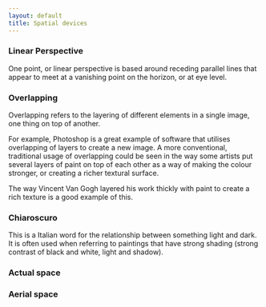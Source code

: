 ```yaml
---
layout: default
title: Spatial devices
---
```


### Linear Perspective

One point, or linear perspective is based around receding parallel lines that appear to meet at a vanishing point on the horizon, or at eye level. 

### Overlapping

Overlapping refers to the layering of different elements in a single image, one thing on top of another.

For example, Photoshop is a great example of software that utilises overlapping of layers to create a new image. A more conventional, traditional usage of overlapping could be seen in the way some artists put several layers of paint on top of each other as a way of making the colour stronger, or creating a richer textural surface.

The way Vincent Van Gogh layered his work thickly with paint to create a rich texture is a good example of this.

### Chiaroscuro

This is a Italian word for the relationship between something light and dark. It is often used when referring to paintings that have strong shading (strong contrast of black and white, light and shadow).

### Actual space

### Aerial space
